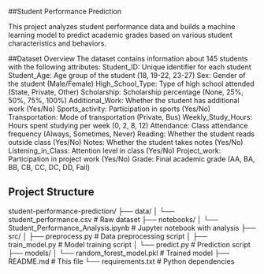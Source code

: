 ##Student Performance Prediction

This project analyzes student performance data and builds a machine learning model to predict academic grades based on various student characteristics and behaviors.

##Dataset Overview
The dataset contains information about 145 students with the following attributes:
Student_ID: Unique identifier for each student
Student_Age: Age group of the student (18, 19-22, 23-27)
Sex: Gender of the student (Male/Female)
High_School_Type: Type of high school attended (State, Private, Other)
Scholarship: Scholarship percentage (None, 25%, 50%, 75%, 100%)
Additional_Work: Whether the student has additional work (Yes/No)
Sports_activity: Participation in sports (Yes/No)
Transportation: Mode of transportation (Private, Bus)
Weekly_Study_Hours: Hours spent studying per week (0, 2, 8, 12)
Attendance: Class attendance frequency (Always, Sometimes, Never)
Reading: Whether the student reads outside class (Yes/No)
Notes: Whether the student takes notes (Yes/No)
Listening_in_Class: Attention level in class (Yes/No)
Project_work: Participation in project work (Yes/No)
Grade: Final academic grade (AA, BA, BB, CB, CC, DC, DD, Fail)

## Project Structure
student-performance-prediction/
├── data/
│ └── student_performance.csv # Raw dataset
├── notebooks/
│ └── Student_Performance_Analysis.ipynb # Jupyter notebook with analysis
├── src/
│ ├── preprocess.py # Data preprocessing script
│ ├── train_model.py # Model training script
│ └── predict.py # Prediction script
├── models/
│ └── random_forest_model.pkl # Trained model
├── README.md # This file
└── requirements.txt # Python dependencies
